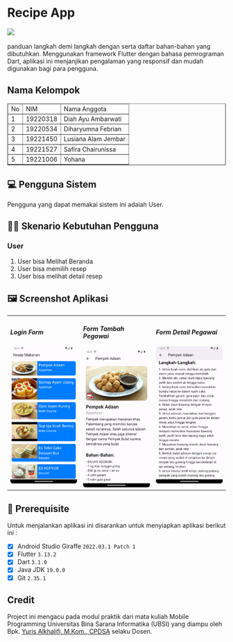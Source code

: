 # Recipe App
<img src="assets/img/logo_ubsi.png" width="200px"><br>

panduan langkah demi langkah dengan serta daftar bahan-bahan yang dibutuhkan. Menggunakan framework Flutter dengan bahasa pemrograman Dart, aplikasi ini menjanjikan pengalaman yang responsif dan mudah digunakan bagi para pengguna.

## Nama Kelompok
<table border="1">
  <thead>
    <tr>
      <td>No</td>
      <td>NIM</td>
      <td>Nama Anggota</td>
    </tr>
  <thead>
  <tbody>
    <tr>
      <td>1</td>
      <td>19220318</td>
      <td>Diah Ayu Ambarwati</td>
    </tr>
    <tr>
      <td>2</td>
      <td>19220534</td>
      <td>Diharyumna Febrian</td>
    </tr>
    <tr>
      <td>3</td>
      <td>19221450</td>
      <td>Lusiana Alam Jembar</td>
    </tr>
    <tr>
      <td>4</td>
      <td>19221527</td>
      <td>Safira Chairunissa</td>
    </tr>
    <tr>
    <td>5</td>
    <td>19221006</td>
    <td>Yohana</td>    
    </tr>
  </tbody>
</table>

## 💻 Pengguna Sistem
Pengguna yang dapat memakai sistem ini adalah User.

## 👨‍💻 Skenario Kebutuhan Pengguna

### User
<ol>
  <li>User bisa Melihat Beranda</li>
  <li>User bisa memilih resep</li>
  <li>User bisa melihat detail resep</li>
</ol>

## 🖼 Screenshot Aplikasi
<table width="100%">
  <tbody>
    <tr>
      <td width="33%">
        <h5>Login Form</h5>
        <img src="assets/beranda.png"><br>
      </td>
      <td width="33%">
        <h5>Form Tambah Pegawai</h5>
        <img src="assets/detail1.png">
      </td>
      <td width="33%">
        <h5>Form Detail Pegawai</h5>
        <img src="assets/detail2.png">
      </td>
    </tr>
  </tbody>
</table>
<!-- Boleh tambahkan jumlah screenshot lebih dari 3 gambar agar lebih lengkap dalam pengenalan aplikasinya -->

## 📝 Prerequisite
Untuk menjalankan aplikasi ini disarankan untuk menyiapkan aplikasi berikut ini :
- [x] Android Studio Giraffe <code>2022.03.1 Patch 1</code>
- [x] Flutter <code>3.13.2</code>
- [x] Dart <code>3.1.0</code>
- [x] Java JDK <code>19.0.0</code>
- [x] Git <code>2.35.1</code>

## Credit
Project ini mengacu pada modul praktik dari mata kuliah Mobile Programming Universitas Bina Sarana Informatika (UBSI) yang diampu oleh Bpk. <a href="https://github.com/yuris60">Yuris Alkhalifi, M.Kom., CPDSA</a> selaku Dosen.